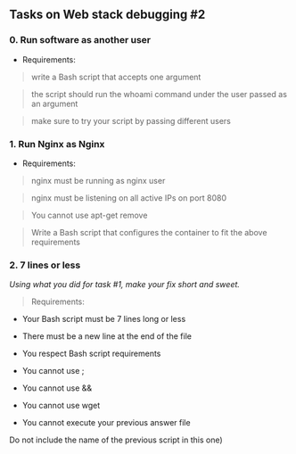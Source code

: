 ## Tasks on Web stack debugging #2

### 0. Run software as another user

- Requirements:

> write a Bash script that accepts one argument

> the script should run the whoami command under the user passed as an argument

> make sure to try your script by passing different users

### 1. Run Nginx as Nginx

- Requirements:

> nginx must be running as nginx user

> nginx must be listening on all active IPs on port 8080

> You cannot use apt-get remove

> Write a Bash script that configures the container to fit the above requirements

### 2. 7 lines or less

*Using what you did for task #1, make your fix short and sweet.*

> Requirements:

- Your Bash script must be 7 lines long or less

- There must be a new line at the end of the file

- You respect Bash script requirements

- You cannot use ;

- You cannot use &&

- You cannot use wget

- You cannot execute your previous answer file

 Do not include the name of the previous script in this one)
